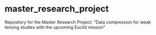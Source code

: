 # master_research_project
Repository for the Master Research Project: "Data compression for weak lensing studies with the upcoming Euclid mission"
